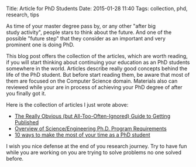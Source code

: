 Title: Article for PhD Students
Date: 2015-01-28 11:40
Tags: collection, phd, research, tips

As time of your master degree pass by, or any other "after big study activity", people stars to think about the future. And one of the possible "future step" that they consider as an important and very prominent one is doing PhD.

This blog post offers the collection of the articles, which are worth reading, if you will start thinking about continuing your education as an PhD students somewhere in the world. Articles describe really good concepts behind the life of the PhD student. But before start reading them, be aware that most of them are focused on the Computer Science domain. Materials also can reviewed while your are in process of achieving your PhD degree of after you finally got it.

Here is the collection of articles I just wrote above:

* [The Really Obvious (but All-Too-Often-Ignored) Guide to Getting Published](https://chroniclevitae.com/news/566-the-really-obvious-but-all-too-often-ignored-guide-to-getting-published)
* [Overview of Science/Engineering Ph.D. Program Requirements](http://www.pgbovine.net/PhD-overview.htm)
* [10 ways to make the most of your time as a PhD student](http://www.theguardian.com/higher-education-network/2014/nov/25/10-ways-to-make-the-most-of-your-time-as-a-phd-student)

I wish you nice defense at the end of you research journey. Try to have fun while you are working on you are trying to solve problems no one solved before.